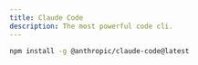 ```yaml
---
title: Claude Code
description: The most powerful code cli.
---
```


```bash
npm install -g @anthropic/claude-code@latest
```
